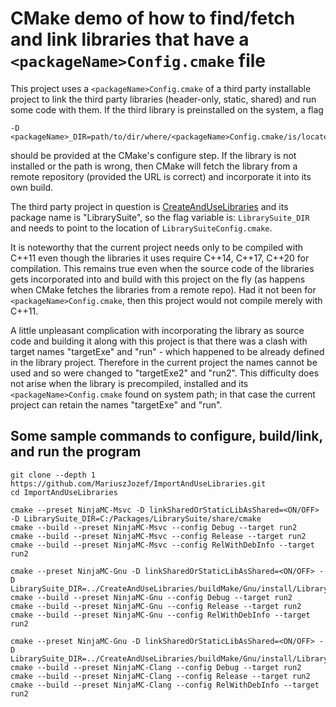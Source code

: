 # CMake demo of how to find/fetch and link libraries that have a `<packageName>Config.cmake` file

This project uses a `<packageName>Config.cmake` of a third party installable project to link the third party libraries (header-only, static, shared) and run some code with them. If the third library is preinstalled on the system, a flag 
```
-D <packageName>_DIR=path/to/dir/where/<packageName>Config.cmake/is/located
```
should be provided at the CMake's configure step. If the library is not installed or the path is wrong, then CMake will fetch the library from a remote repository (provided the URL is correct) and incorporate it into its own build.

The third party project in question is [CreateAndUseLibraries](https://github.com/MariuszJozef/CreateAndUseLibraries.git) and its package name is "LibrarySuite", so the flag variable is: `LibrarySuite_DIR` and needs to point to the location of `LibrarySuiteConfig.cmake`.

It is noteworthy that the current project needs only to be compiled with C++11 even though the libraries it uses require C++14, C++17, C++20 for compilation. This remains true even when the source code of the libraries gets incorporated into and build with this project on the fly (as happens when CMake fetches the libraries from a remote repo). Had it not been for `<packageName>Config.cmake`, then this project would not compile merely with C++11.

A little unpleasant complication with incorporating the library as source code and building it along with this project is that there was a clash with target names "targetExe" and "run" - which happened to be already defined in the library project. Therefore in the current project the names cannot be used and so were changed to "targetExe2" and "run2". This difficulty does not arise when the library is precompiled, installed and its `<packageName>Config.cmake` found on system path; in that case the current project can retain the names "targetExe" and "run".

## Some sample commands to configure, build/link, and run the program
```
git clone --depth 1 https://github.com/MariuszJozef/ImportAndUseLibraries.git
cd ImportAndUseLibraries
```
```
cmake --preset NinjaMC-Msvc -D linkSharedOrStaticLibAsShared=<ON/OFF> -D LibrarySuite_DIR=C:/Packages/LibrarySuite/share/cmake
cmake --build --preset NinjaMC-Msvc --config Debug --target run2
cmake --build --preset NinjaMC-Msvc --config Release --target run2
cmake --build --preset NinjaMC-Msvc --config RelWithDebInfo --target run2
```
```
cmake --preset NinjaMC-Gnu -D linkSharedOrStaticLibAsShared=<ON/OFF> -D LibrarySuite_DIR=../CreateAndUseLibraries/buildMake/Gnu/install/LibrarySuite0.1.0/static/share/cmake/
cmake --build --preset NinjaMC-Gnu --config Debug --target run2
cmake --build --preset NinjaMC-Gnu --config Release --target run2
cmake --build --preset NinjaMC-Gnu --config RelWithDebInfo --target run2
```
```
cmake --preset NinjaMC-Gnu -D linkSharedOrStaticLibAsShared=<ON/OFF> -D LibrarySuite_DIR=../CreateAndUseLibraries/buildMake/Gnu/install/LibrarySuite0.1.0/shared/share/cmake/
cmake --build --preset NinjaMC-Clang --config Debug --target run2
cmake --build --preset NinjaMC-Clang --config Release --target run2
cmake --build --preset NinjaMC-Clang --config RelWithDebInfo --target run2
```
